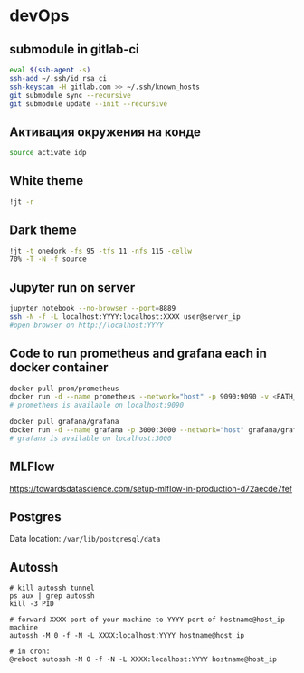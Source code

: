 # devOps

## **submodule in gitlab-ci**
```bash
eval $(ssh-agent -s)
ssh-add ~/.ssh/id_rsa_ci
ssh-keyscan -H gitlab.com >> ~/.ssh/known_hosts
git submodule sync --recursive
git submodule update --init --recursive
```

## **Активация окружения на конде**

```bash
source activate idp
```

## **White theme**

```bash
!jt -r
```

## **Dark theme**

```bash
!jt -t onedork -fs 95 -tfs 11 -nfs 115 -cellw
70% -T -N -f source
```

## **Jupyter run on server**

```bash
jupyter notebook --no-browser --port=8889
ssh -N -f -L localhost:YYYY:localhost:XXXX user@server_ip
#open browser on http://localhost:YYYY
```

## **Code to run prometheus and grafana each in docker container**

```bash
docker pull prom/prometheus
docker run -d --name prometheus --network="host" -p 9090:9090 -v <PATH_TO_PROJECT_with_YML>:/opt/<PROJECT> prom/prometheus --config.file=/opt/<PROJECT>/prometheus.yml
# prometheus is available on localhost:9090
```

```bash
docker pull grafana/grafana
docker run -d --name grafana -p 3000:3000 --network="host" grafana/grafana
# grafana is available on localhost:3000
```
## **MLFlow**

https://towardsdatascience.com/setup-mlflow-in-production-d72aecde7fef

## **Postgres**
Data location: `/var/lib/postgresql/data`

## **Autossh**
```
# kill autossh tunnel
ps aux | grep autossh
kill -3 PID
```

```
# forward XXXX port of your machine to YYYY port of hostname@host_ip machine
autossh -M 0 -f -N -L XXXX:localhost:YYYY hostname@host_ip
```

```
# in cron:
@reboot autossh -M 0 -f -N -L XXXX:localhost:YYYY hostname@host_ip
```
